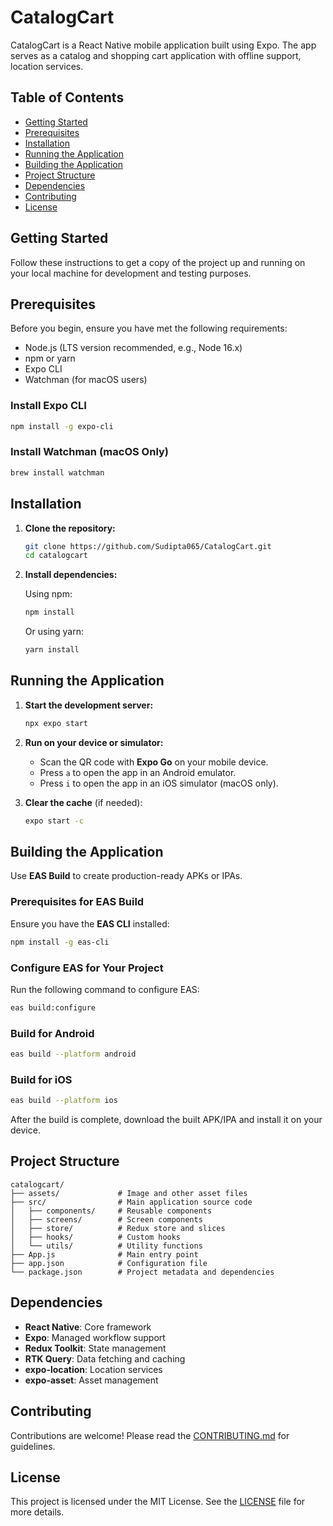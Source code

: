 
# CatalogCart

CatalogCart is a React Native mobile application built using Expo. The app serves as a catalog and shopping cart application with offline support, location services.

## Table of Contents

- [Getting Started](#getting-started)
- [Prerequisites](#prerequisites)
- [Installation](#installation)
- [Running the Application](#running-the-application)
- [Building the Application](#building-the-application)
- [Project Structure](#project-structure)
- [Dependencies](#dependencies)
- [Contributing](#contributing)
- [License](#license)

## Getting Started

Follow these instructions to get a copy of the project up and running on your local machine for development and testing purposes.

## Prerequisites

Before you begin, ensure you have met the following requirements:

- Node.js (LTS version recommended, e.g., Node 16.x)
- npm or yarn
- Expo CLI
- Watchman (for macOS users)

### Install Expo CLI

```bash
npm install -g expo-cli
```

### Install Watchman (macOS Only)

```bash
brew install watchman
```

## Installation

1. **Clone the repository:**

   ```bash
   git clone https://github.com/Sudipta065/CatalogCart.git
   cd catalogcart
   ```

2. **Install dependencies:**

   Using npm:

   ```bash
   npm install
   ```

   Or using yarn:

   ```bash
   yarn install
   ```

## Running the Application

1. **Start the development server:**

   ```bash
   npx expo start
   ```

2. **Run on your device or simulator:**

   - Scan the QR code with **Expo Go** on your mobile device.
   - Press `a` to open the app in an Android emulator.
   - Press `i` to open the app in an iOS simulator (macOS only).

3. **Clear the cache** (if needed):

   ```bash
   expo start -c
   ```

## Building the Application

Use **EAS Build** to create production-ready APKs or IPAs.

### Prerequisites for EAS Build

Ensure you have the **EAS CLI** installed:

```bash
npm install -g eas-cli
```

### Configure EAS for Your Project

Run the following command to configure EAS:

```bash
eas build:configure
```

### Build for Android

```bash
eas build --platform android
```

### Build for iOS

```bash
eas build --platform ios
```

After the build is complete, download the built APK/IPA and install it on your device.

## Project Structure

```
catalogcart/
├── assets/             # Image and other asset files
├── src/                # Main application source code
│   ├── components/     # Reusable components
│   ├── screens/        # Screen components
│   ├── store/          # Redux store and slices
│   ├── hooks/          # Custom hooks
│   └── utils/          # Utility functions
├── App.js              # Main entry point
├── app.json            # Configuration file
└── package.json        # Project metadata and dependencies
```

## Dependencies

- **React Native**: Core framework
- **Expo**: Managed workflow support
- **Redux Toolkit**: State management
- **RTK Query**: Data fetching and caching
- **expo-location**: Location services
- **expo-asset**: Asset management

## Contributing

Contributions are welcome! Please read the [CONTRIBUTING.md](CONTRIBUTING.md) for guidelines.

## License

This project is licensed under the MIT License. See the [LICENSE](LICENSE) file for more details.
